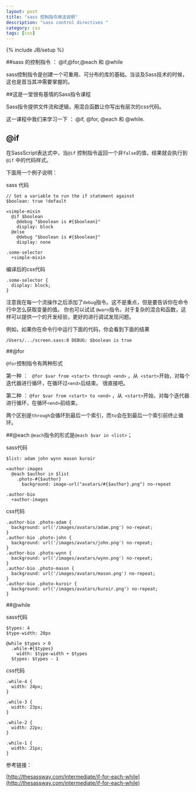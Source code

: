 ```yaml
---
layout: post
title: "sass 控制指令用法说明"
description: "sass control directives "
category: css
tags: [css]
---
```

{% include JB/setup %}

##sass 的控制指令 ： @if,@for,@each 和 @while

sass控制指令是创建一个可重用、可分布的库的基础。当谈及Sass技术的时候，这也是首当其冲需要掌握的。

##这是一堂很有基情的Sass指令课程

Sass指令提供文件流和逻辑，用混合函数让你写出有层次的css代码。

这一课程中我们来学习一下 ： @if, @for, @each 和 @while.


## @if

在SassScript表达式中，当```@if``` 控制指令返回一个非```false```的值，结果就会执行到 ```@if``` 中的代码样式。

下面用一个例子说明：

sass 代码


	// Set a variable to run the if statement against
	$boolean: true !default

	=simple-mixin
	  @if $boolean
	    @debug "$boolean is #{$boolean}"
	    display: block
	  @else
	    @debug "$boolean is #{$boolean}"
	    display: none

	.some-selector
	  +simple-mixin

编译后的css代码

	.some-selector {
	  display: block;
	}


注意我在每一个流操作之后添加了```debug```指令。这不是重点，但是要告诉你在命令行中怎么获取变量的值。
你也可以试试 ```@warn```指令。对于复杂的混合和函数，这样可以提供一个的开发经验，更好的进行调试发现问题。

例如，如果你在命令行中运行下面的代码，你会看到下面的结果

	/Users/.../screen.sass:8 DEBUG: $boolean is true

##@for

```@for```控制指令有两种形式

第一种 ： ``` @for $var from <start> through <end>``` ，从``` <start>```开始，对每个迭代器进行循环，在循环过```<end>```后结束。
很直接吧。

第二种 ： ```@for $var from <start> to <end>``` ，从``` <start>```开始，对每个迭代器进行循环，在循环```<end>```前结束。

两个区别是```through```会循环到最后一个索引，而```to```会在到最后一个索引前终止循环。


##@each
```@each```指令的形式是```@each $var in <list>```；

sass代码

	$list: adam john wynn mason kuroir

	=author-images
	  @each $author in $list
	    .photo-#{$author}
	      background: image-url("avatars/#{$author}.png") no-repeat

	.author-bio
	  +author-images

css代码

	.author-bio .photo-adam {
	  background: url('/images/avatars/adam.png') no-repeat;
	}
	.author-bio .photo-john {
	  background: url('/images/avatars/john.png') no-repeat;
	}
	.author-bio .photo-wynn {
	  background: url('/images/avatars/wynn.png') no-repeat;
	}
	.author-bio .photo-mason {
	  background: url('/images/avatars/mason.png') no-repeat;
	}
	.author-bio .photo-kuroir {
	  background: url('/images/avatars/kuroir.png') no-repeat;
	}

##@while

sass代码

	$types: 4
	$type-width: 20px

	@while $types > 0
	  .while-#{$types}
	    width: $type-width + $types
	  $types: $types - 1

css代码

	.while-4 {
	  width: 24px;
	}

	.while-3 {
	  width: 23px;
	}

	.while-2 {
	  width: 22px;
	}

	.while-1 {
	  width: 21px;
	}



参考链接：


[http://thesassway.com/intermediate/if-for-each-while](http://thesassway.com/intermediate/if-for-each-while)